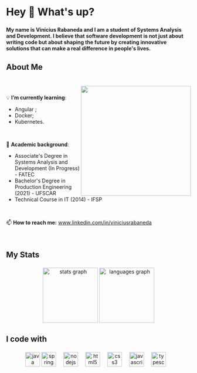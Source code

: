 <h1 align="left">Hey 👋 What's up?</h1>

###

<h4 align="left">My name is Vinícius Rabaneda and I am a student of Systems Analysis and Development. I believe that software development is not just about writing code but about shaping the future by creating innovative solutions that can make a real difference in people's lives.</h4>

###

<h2 align="left">About Me</h2>

###

<br clear="both">

<img align="right" height="300" src="https://media.giphy.com/media/HscDLzkO8EOTmgkhQP/giphy.gif?cid=ecf05e47pvkj5vt2xdo8lfbvt9r3fnq6129ynl1il4o4euvt&ep=v1_gifs_search&rid=giphy.gif&ct=g"  />

###

<p align="left">
  
💡 **I’m currently learning**: 

  * Angular ;
  * Docker;
  * Kubernetes.
    
<br>

📖 **Academic background**:

* Associate's Degree in Systems Analysis and Development (In Progress) - FATEC 
* Bachelor's Degree in Production Engineering (2021) - UFSCAR
* Technical Course in IT (2014) - IFSP
<br>

📫 **How to reach me:** www.linkedin.com/in/viniciusrabaneda
  
  <br>
  </p>

###

<h2 align="left">My Stats</h2>

###

<div align="center">
  <img src="https://github-readme-stats.vercel.app/api?username=ViniciusRabaneda&hide_title=false&hide_rank=false&show_icons=true&include_all_commits=true&count_private=true&disable_animations=false&theme=github_dark&locale=en&hide_border=false&order=1" height="150" alt="stats graph"  />
  <img src="https://github-readme-stats.vercel.app/api/top-langs?username=ViniciusRabaneda&locale=en&hide_title=false&layout=compact&card_width=320&langs_count=5&theme=github_dark&hide_border=false&order=2" height="150" alt="languages graph"  />
</div>

###

<h2 align="left">I code with</h2>

###

<div align="center">
  <img src="https://cdn.jsdelivr.net/gh/devicons/devicon/icons/java/java-original.svg" height="40" alt="java logo"  />
  <img src="https://cdn.jsdelivr.net/gh/devicons/devicon/icons/spring/spring-original.svg" height="40" alt="spring logo"  />
  <img width="12" />
  <img src="https://cdn.jsdelivr.net/gh/devicons/devicon/icons/nodejs/nodejs-original.svg" height="40" alt="nodejs logo"  />
  <img width="12" />
  <img src="https://cdn.jsdelivr.net/gh/devicons/devicon/icons/html5/html5-original.svg" height="40" alt="html5 logo"  />
  <img width="12" />
  <img src="https://cdn.jsdelivr.net/gh/devicons/devicon/icons/css3/css3-original.svg" height="40" alt="css3 logo"  />
  <img width="12" />
  <img src="https://cdn.jsdelivr.net/gh/devicons/devicon/icons/javascript/javascript-original.svg" height="40" alt="javascript logo"  />
  <img width="12" />
  <img src="https://cdn.jsdelivr.net/gh/devicons/devicon/icons/typescript/typescript-original.svg" height="40" alt="typescript logo"  />
  <img width="12" />

</div>

###
